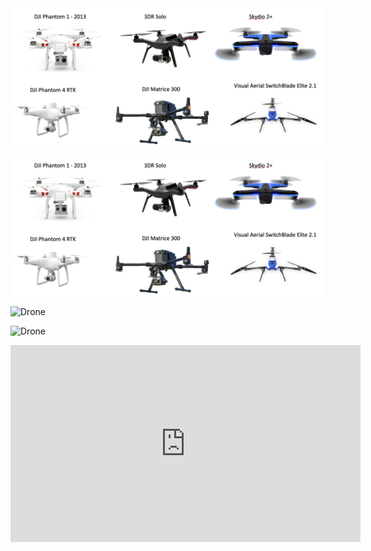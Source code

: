<img src='/assets/images/drone_examples_1.png'>


![Drone](assets/images/drone_examples_1.png)

![Drone](resource_mapping_with_drones/assets/images/drone_examples_1.png)

![Drone](https://github.com/jeffgillan/resource_mapping_with_drones/assets/images/drone_examples_1.png)

<iframe width="560" height="315" src="https://www.youtube.com/embed/1VUXgwoNQRs" title="YouTube video player" frameborder="0" allow="accelerometer; autoplay; clipboard-write; encrypted-media; gyroscope; picture-in-picture; web-share" allowfullscreen></iframe>
            
     
